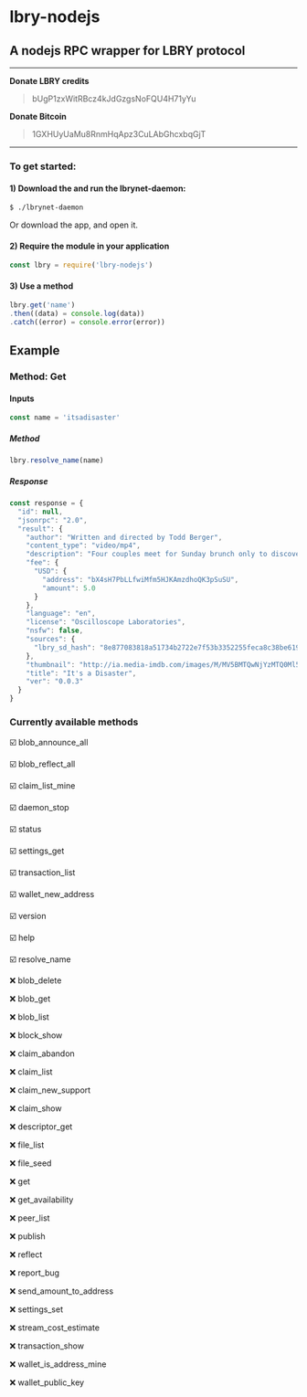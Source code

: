 # lbry-nodejs

## A nodejs RPC wrapper for LBRY protocol

---

 **Donate LBRY credits**

 > bUgP1zxWitRBcz4kJdGzgsNoFQU4H71yYu

 **Donate Bitcoin**

 > 1GXHUyUaMu8RnmHqApz3CuLAbGhcxbqGjT

---

### To get started:

#### 1) Download the and run the lbrynet-daemon:
```bash
$ ./lbrynet-daemon
```

Or download the app, and open it.

#### 2) Require the module in your application
```javascript
const lbry = require('lbry-nodejs')
```

#### 3) Use a method

```javascript
lbry.get('name')
.then((data) = console.log(data))
.catch((error) = console.error(error))
```

## Example

### Method: Get

#### Inputs
```javascript
const name = 'itsadisaster'
```

##### Method
```javascript
lbry.resolve_name(name)
```

##### Response
```javascript
const response = {
  "id": null,
  "jsonrpc": "2.0",
  "result": {
    "author": "Written and directed by Todd Berger",
    "content_type": "video/mp4",
    "description": "Four couples meet for Sunday brunch only to discover they are stuck in a house together as the world may be about to end.",
    "fee": {
      "USD": {
        "address": "bX4sH7PbLLfwiMfm5HJKAmzdhoQK3pSuSU",
        "amount": 5.0
      }
    },
    "language": "en",
    "license": "Oscilloscope Laboratories",
    "nsfw": false,
    "sources": {
      "lbry_sd_hash": "8e877083818a51734b2722e7f53b3352255feca8c38be619471ef1af730b272f295ff1a774cf28f71dfad7b3a249e747"
    },
    "thumbnail": "http://ia.media-imdb.com/images/M/MV5BMTQwNjYzMTQ0Ml5BMl5BanBnXkFtZTcwNDUzODM5Nw@@._V1_SY1000_CR0,0,673,1000_AL_.jpg",
    "title": "It's a Disaster",
    "ver": "0.0.3"
  }
}
```

### Currently available methods
:ballot_box_with_check: blob_announce_all

:ballot_box_with_check: blob_reflect_all

:ballot_box_with_check: claim_list_mine

:ballot_box_with_check: daemon_stop

:ballot_box_with_check: status

:ballot_box_with_check: settings_get

:ballot_box_with_check: transaction_list

:ballot_box_with_check: wallet_new_address

:ballot_box_with_check: version

:ballot_box_with_check: help

:ballot_box_with_check: resolve_name

:x: blob_delete

:x: blob_get

:x: blob_list

:x: block_show

:x: claim_abandon

:x: claim_list

:x: claim_new_support

:x: claim_show

:x: descriptor_get

:x: file_list

:x: file_seed

:x: get

:x: get_availability

:x: peer_list

:x: publish

:x: reflect

:x: report_bug

:x: send_amount_to_address

:x: settings_set

:x: stream_cost_estimate

:x: transaction_show

:x: wallet_is_address_mine

:x: wallet_public_key
